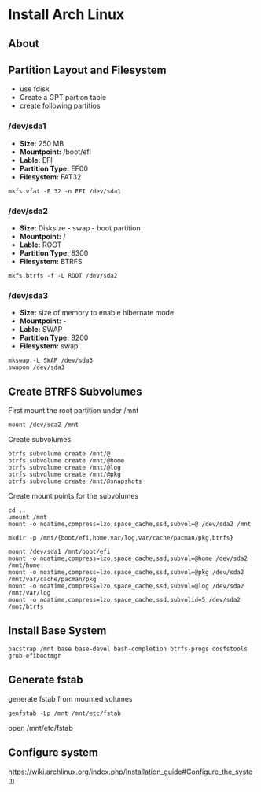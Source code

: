 # Install Arch Linux

## About




## Partition Layout and Filesystem

* use fdisk
* Create a GPT partion table
* create following partitios

### /dev/sda1

* __Size:__ 250 MB
* __Mountpoint:__ /boot/efi
* __Lable:__ EFI
* __Partition Type:__ EF00
* __Filesystem:__ FAT32

```
mkfs.vfat -F 32 -n EFI /dev/sda1
```

### /dev/sda2

* __Size:__ Disksize - swap - boot partition
* __Mountpoint:__ /
* __Lable:__ ROOT
* __Partition Type:__ 8300
* __Filesystem:__ BTRFS

```
mkfs.btrfs -f -L ROOT /dev/sda2
```

### /dev/sda3

* __Size:__ size of memory to enable hibernate mode
* __Mountpoint:__ -
* __Lable:__ SWAP
* __Partition Type:__ 8200
* __Filesystem:__ swap

```
mkswap -L SWAP /dev/sda3
swapon /dev/sda3
```


## Create BTRFS Subvolumes 

First mount the root partition under /mnt

```
mount /dev/sda2 /mnt
```

Create subvolumes
```
btrfs subvolume create /mnt/@
btrfs subvolume create /mnt/@home
btrfs subvolume create /mnt/@log
btrfs subvolume create /mnt/@pkg
btrfs subvolume create /mnt/@snapshots

```

Create mount points for the subvolumes
```
cd ..
umount /mnt
mount -o noatime,compress=lzo,space_cache,ssd,subvol=@ /dev/sda2 /mnt

mkdir -p /mnt/{boot/efi,home,var/log,var/cache/pacman/pkg,btrfs}

mount /dev/sda1 /mnt/boot/efi
mount -o noatime,compress=lzo,space_cache,ssd,subvol=@home /dev/sda2 /mnt/home
mount -o noatime,compress=lzo,space_cache,ssd,subvol=@pkg /dev/sda2 /mnt/var/cache/pacman/pkg
mount -o noatime,compress=lzo,space_cache,ssd,subvol=@log /dev/sda2 /mnt/var/log
mount -o noatime,compress=lzo,space_cache,ssd,subvolid=5 /dev/sda2 /mnt/btrfs
``` 

## Install Base System

```
pacstrap /mnt base base-devel bash-completion btrfs-progs dosfstools grub efibootmgr 
```

## Generate fstab

generate fstab from mounted volumes
```
genfstab -Lp /mnt /mnt/etc/fstab
```

open /mnt/etc/fstab  


## Configure system

https://wiki.archlinux.org/index.php/Installation_guide#Configure_the_system
